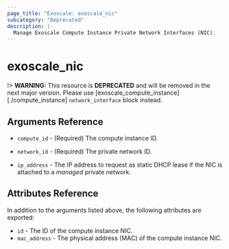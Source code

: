 ```yaml
---
page_title: "Exoscale: exoscale_nic"
subcategory: "Deprecated"
description: |-
  Manage Exoscale Compute Instance Private Network Interfaces (NIC).
---
```


# exoscale\_nic

!> **WARNING:** This resource is **DEPRECATED** and will be removed in the next major version. Please use [exoscale_compute_instance][./compute_instance] `network_interface` block instead.


## Arguments Reference

* `compute_id` - (Required) The compute instance ID.
* `network_id` - (Required) The private network ID.

* `ip_address` - The IP address to request as static DHCP lease if the NIC is attached to a *managed* private network.


## Attributes Reference

In addition to the arguments listed above, the following attributes are exported:

* `id` - The ID of the compute instance NIC.
* `mac_address` - The physical address (MAC) of the compute instance NIC.
